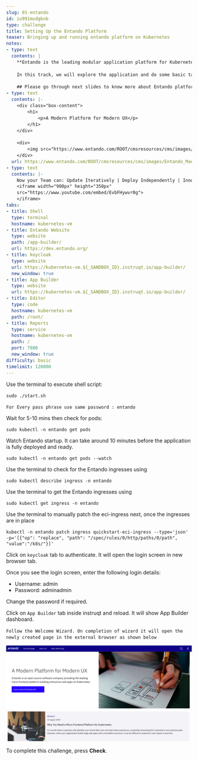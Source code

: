 ```yaml
---
slug: 01-entando
id: io991mudgknb
type: challenge
title: Setting Up the Entando Platform
teaser: Bringing up and running entando platform on Kubernetes
notes:
- type: text
  contents: |
    **Entando is the leading modular application platform for Kubernetes.**

    In this track, we will explore the application and do some basic tasks.

    ## Please go through next slides to know more about Entando platform
- type: text
  contents: |-
    <div class="box-content">
        <h1>
            <p>A Modern Platform for Modern UX</p>
        </h1>
    </div>

    <div>
        <img src="https://www.entando.com/ROOT/cmsresources/cms/images/Entando_Maerketecture_d0.svg" alt="Entando_Maerketecture.svg">
    </div>
  url: https://www.entando.com/ROOT/cmsresources/cms/images/Entando_Maerketecture_d0.svg
- type: text
  contents: |-
    Now your Team can: Update Iteratively | Deploy Independently | Innovate more quickly
    <iframe width="900px" height="350px"
    src="https://www.youtube.com/embed/EvbFHywvr0g">
    </iframe>
tabs:
- title: Shell
  type: terminal
  hostname: kubernetes-vm
- title: Entando Website
  type: website
  path: /app-builder/
  url: https://dev.entando.org/
- title: keycloak
  type: website
  url: https://kubernetes-vm.${_SANDBOX_ID}.instruqt.io/app-builder/
  new_window: true
- title: App Builder
  type: website
  url: https://kubernetes-vm.${_SANDBOX_ID}.instruqt.io/app-builder/
- title: Editor
  type: code
  hostname: kubernetes-vm
  path: /root/
- title: Reports
  type: service
  hostname: kubernetes-vm
  path: /
  port: 7800
  new_window: true
difficulty: basic
timelimit: 120000
---
```

Use the terminal to execute shell script:

```
sudo ./start.sh
```

``
For Every pass phrase use same password : entando
``

Wait for 5-10 mins then check for pods:
```
sudo kubectl -n entando get pods
```

Watch Entando startup. It can take around 10 minutes before the application is fully deployed and ready.
```
sudo kubectl -n entando get pods --watch
```

Use the terminal to check for the Entando ingresses using
```
sudo kubectl describe ingress -n entando
```

Use the terminal to get the Entando ingresses using
```
sudo kubectl get ingress -n entando
```

Use the terminal to manually patch the eci-ingress next, once the ingresses are in place
```
kubectl -n entando patch ingress quickstart-eci-ingress --type='json' -p='[{"op": "replace", "path": "/spec/rules/0/http/paths/0/path", "value":"/k8s/"}]'
```



Click on `keycloak` tab to authenticate. It will open the login screen in new browser tab.

Once you see the login screen, enter the following login details:
- Username: admin
- Password: adminadmin


Change the password if required.

Click on `App Builder` tab inside instruqt and reload. It will show App Builder dashboard.

``Follow the Welcome Wizard. On completion of wizard it will open the newly created page in the external browser as shown below``

![Image Description](../assets/hello_world_page.png)

To complete this challenge, press **Check**.